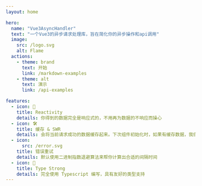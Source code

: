 ```yaml
---
layout: home

hero:
  name: "Vue3AsyncHandler"
  text: "一个Vue3的异步请求处理库，旨在简化你的异步操作和api调用"
  image:
    src: /logo.svg
    alt: Flame
  actions:
    - theme: brand
      text: 开始
      link: /markdown-examples
    - theme: alt
      text: 演示
      link: /api-examples

features:
  - icon: 🚀
    title: Reactivity
    details: 你得到的数据完全是响应式的，不用再为数据的不响应而操心
  - icon: 🛠
    title: 缓存 & SWR
    details: 会将当前请求成功的数据缓存起来。下次组件初始化时，如果有缓存数据，我们会优先返回缓存数据，然后在背后发送新请求，也就是 SWR 的能力
  - icon:
      src: /error.svg
    title: 错误重试
    details: 默认使用二进制指数退避算法来帮你计算出合适的间隔时间
  - icon: 📠
    title: Type Strong
    details: 完全使用 Typescript 编写，具有友好的类型支持
---
```

